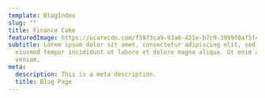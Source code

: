 ```yaml
---
template: BlogIndex
slug: ""
title: Finance Cake
featuredImage: https://ucarecdn.com/f5973ca9-93a6-421e-b7c9-3999f0af5f44/
subtitle: Lorem ipsum dolor sit amet, consectetur adipiscing elit, sed do
  eiusmod tempor incididunt ut labore et dolore magna aliqua. Ut enim ad minim
  veniam,
meta:
  description: This is a meta description.
  title: Blog Page
---
```

